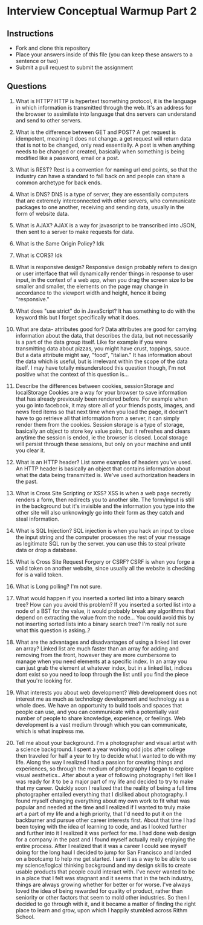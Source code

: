 # Interview Conceptual Warmup Part 2

## Instructions

* Fork and clone this repository
* Place your answers inside of this file (you can keep these answers to a sentence or two)
* Submit a pull request to submit the assignment

## Questions

1.  What is HTTP? HTTP is hypertext tsomething protocol, it is the language in which information is transmitted through the web. It's an address for the browser to assimilate into language that dns servers can understand and send to other servers.
2.  What is the difference between GET and POST?
    A get request is idempotent, meaning it does not change. a get request will return data that is not to be changed, only read essentially. A post is when anything needs to be changed or created, basically when something is being modified like a password, email or a post.
3.  What is REST?
    Rest is a convention for naming url end points, so that the industry can have a standard to fall back on and people can share a common archetype for back ends.
4.  What is DNS?
    DNS is a type of server, they are essentially computers that are extremely interconnected with other servers, who communicate packages to one another, receiving and sending data, usually in the form of website data.
5.  What is AJAX?
    AJAX is a way for javascript to be transcribed into JSON, then sent to a server to make requests for data.
6.  What is the Same Origin Policy?
    Idk
7.  What is CORS?
    Idk
8.  What is responsive design?
    Responsive design probably refers to design or user interface that will dynamically render things in response to user input, in the context of a web app, when you drag the screen size to be smaller and smaller, the elements on the page may change in accordance to the viewport width and height, hence it being "responsive."
9.  What does "use strict" do in JavaScript?
    It has something to do with the keyword this but I forget specifically what it does.
10. What are data- attributes good for?
    Data attributes are good for carrying information about the data, that describes the data, but not necessarily is a part of the data group itself. Like for example if you were transmitting data about pizzas, you might have crust, toppings, sauce. But a data attribute might say, "food", "italian." It has information about the data which is useful, but is irrelevant within the scope of the data itself. I may have totally misunderstood this question though, I'm not positive what the context of this question is...

11. Describe the differences between cookies, sessionStorage and localStorage
    Cookies are a way for your browser to save information that has already previously been rendered before. For example when you go into facebook, it may store all of your friends posts, images, and news feed items so that next time when you load the page, it doesn't have to go retrieve all that information from a server, it can simply render them from the cookies. Session storage is a type of storage, basically an object to store key value pairs, but it refreshes and clears anytime the session is ended, ie the browser is closed. Local storage will persist through these sessions, but only on your machine and until you clear it.

12. What is an HTTP header? List some examples of headers you've used.
    An HTTP header is basically an object that contains information about what the data being transmitted is. We've used authorization headers in the past.
13. What is Cross Site Scripting or XSS?
    XSS is when a web page secretly renders a form, then redirects you to another site. The form/input is still in the background but it's invisible and the information you type into the other site will also unknowingly go into their form as they catch and steal information.
14. What is SQL Injection?
    SQL injection is when you hack an input to close the input string and the computer processes the rest of your message as legitimate SQL run by the server. you can use this to steal private data or drop a database.
15. What is Cross Site Request Forgery or CSRF?
    CSRF is when you forge a valid token on another website, since usually all the website is checking for is a valid token.
16. What is Long polling?
    I'm not sure.
17. What would happen if you inserted a sorted list into a binary search tree? How can you avoid this problem?
    If you inserted a sorted list into a node of a BST for the value, it would probably break any algorithms that depend on extracting the value from the node... You could avoid this by not inserting sorted lists into a binary search tree? I'm really not sure what this question is asking..?

18. What are the advantages and disadvantages of using a linked list over an array?
    Linked list are much faster than an array for adding and removing from the front, however they are more cumbersome to manage when you need elements at a specific index. In an array you can just grab the element at whatever index, but in a linked list, indices dont exist so you need to loop through the list until you find the piece that you're looking for.
19. What interests you about web development?
    Web development does not interest me as much as technology development and technology as a whole does. We have an opportunity to build tools and spaces that people can use, and you can communicate with a potentially vast number of people to share knowledge, experience, or feelings. Web development is a vast medium through which you can communicate, which is what inspiress me.
20. Tell me about your background.
    I'm a photographer and visual artist with a science background. I spent a year working odd jobs after college then traveled for half a year to try to decide what I wanted to do with my life. Along the way I realized I had a passion for creating things and experiences, so through the medium of photography I began to explore visual aesthetics.. After about a year of following photography I felt like I was ready for it to be a major part of my life and decided to try to make that my career. Quickly soon I realized that the reality of being a full time photographer entailed everything that I disliked about photography. I found myself changing everything about my own work to fit what was popular and needed at the time and I realized if I wanted to truly make art a part of my life and a high priority, that I'd need to put it on the backburner and pursue other career interests first. About that time I had been toying with the idea of learning to code, and as I looked further and further into it I realized it was perfect for me. I had done web design for a company in the past and I found myself actually really enjoying the entire process. After I realized that it was a career I could see myself doing for the long haul I decided to jump for San Francisco and landed on a bootcamp to help me get started. I saw it as a way to be able to use my science/logical thinking background and my design skills to create usable products that people could interact with. I've never wanted to be in a place that I felt was stagnant and it seems that in the tech industry, things are always growing whether for better or for worse. I've always loved the idea of being rewarded for quality of product, rather than seniority or other factors that seem to mold other industries. So then I decided to go through with it, and it became a matter of finding the right place to learn and grow, upon which I happily stumbled across Rithm School.
